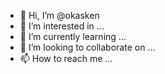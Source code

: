 - 👋 Hi, I’m @okasken
- 👀 I’m interested in ...
- 🌱 I’m currently learning ...
- 💞️ I’m looking to collaborate on ...
- 📫 How to reach me ...

<!---
okasken/okasken is a ✨ special ✨ repository because its `README.md` (this file) appears on your GitHub profile.
You can click the Preview link to take a look at your changes.
--->
